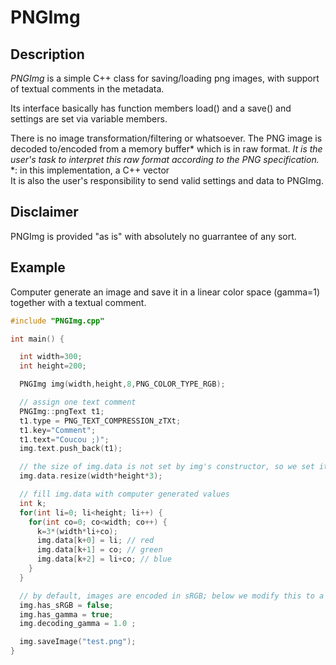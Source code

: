 # PNGImg

## Description

*PNGImg* is a simple C++ class for saving/loading png images, with support of textual comments in the metadata.

Its interface basically has function members load() and a save() and settings are set via variable members.

There is no image transformation/filtering or whatsoever. The PNG image is decoded to/encoded from a memory buffer\* which is in raw format. *It is the user's task to interpret this raw format according to the PNG specification.*  
\*: in this implementation, a C++ vector  
It is also the user's responsibility to send valid settings and data to PNGImg.

## Disclaimer

PNGImg is provided "as is" with absolutely no guarrantee of any sort.

## Example

Computer generate an image and save it in a linear color space (gamma=1) together with a textual comment.

```c++
#include "PNGImg.cpp"

int main() {

  int width=300;
  int height=200;

  PNGImg img(width,height,8,PNG_COLOR_TYPE_RGB);

  // assign one text comment
  PNGImg::pngText t1;
  t1.type = PNG_TEXT_COMPRESSION_zTXt;
  t1.key="Comment";
  t1.text="Coucou ;)";
  img.text.push_back(t1);

  // the size of img.data is not set by img's constructor, so we set it here
  img.data.resize(width*height*3);

  // fill img.data with computer generated values
  int k;
  for(int li=0; li<height; li++) {
    for(int co=0; co<width; co++) {
      k=3*(width*li+co);
      img.data[k+0] = li; // red
      img.data[k+1] = co; // green
      img.data[k+2] = li+co; // blue
    }
  }

  // by default, images are encoded in sRGB; below we modify this to a linear color space
  img.has_sRGB = false;
  img.has_gamma = true;
  img.decoding_gamma = 1.0 ;

  img.saveImage("test.png");
}
```
